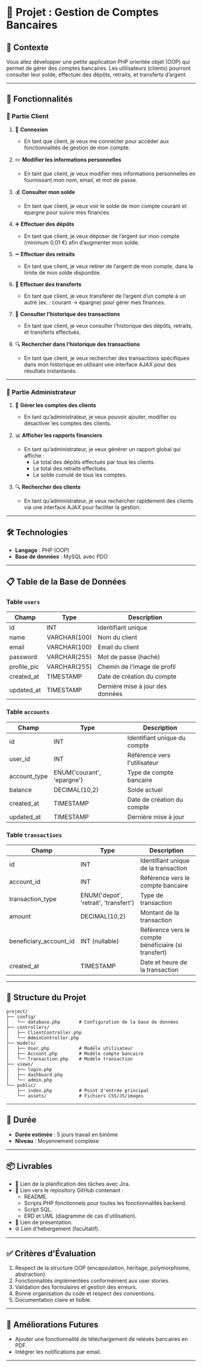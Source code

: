 # 📘 Projet : Gestion de Comptes Bancaires

## 📝 Contexte
Vous allez développer une petite application PHP orientée objet (OOP) qui permet de gérer des comptes bancaires. Les utilisateurs (clients) pourront consulter leur solde, effectuer des dépôts, retraits, et transferts d’argent.

---

## 🚀 Fonctionnalités

### 👤 Partie Client

1. 🔑 **Connexion**
   - En tant que client, je veux me connecter pour accéder aux fonctionnalités de gestion de mon compte.

2. ✏️ **Modifier les informations personnelles**
   - En tant que client, je veux modifier mes informations personnelles en fournissant mon nom, email, et mot de passe.

3. 💰 **Consulter mon solde**
   - En tant que client, je veux voir le solde de mon compte courant et épargne pour suivre mes finances.

4. ➕ **Effectuer des dépôts**
   - En tant que client, je veux déposer de l’argent sur mon compte (minimum 0,01 €) afin d’augmenter mon solde.

5. ➖ **Effectuer des retraits**
   - En tant que client, je veux retirer de l’argent de mon compte, dans la limite de mon solde disponible.

6. 🔄 **Effectuer des transferts**
   - En tant que client, je veux transférer de l’argent d’un compte à un autre (ex. : courant → épargne) pour gérer mes finances.

7. 📜 **Consulter l’historique des transactions**
   - En tant que client, je veux consulter l’historique des dépôts, retraits, et transferts effectués.

8. 🔍 **Rechercher dans l’historique des transactions**
   - En tant que client, je veux rechercher des transactions spécifiques dans mon historique en utilisant une interface AJAX pour des résultats instantanés.

---

### 🏦 Partie Administrateur

1. 👥 **Gérer les comptes des clients**
   - En tant qu’administrateur, je veux pouvoir ajouter, modifier ou désactiver les comptes des clients.

2. 📊 **Afficher les rapports financiers**
   - En tant qu’administrateur, je veux générer un rapport global qui affiche :
     - Le total des dépôts effectués par tous les clients.
     - Le total des retraits effectués.
     - Le solde cumulé de tous les comptes.

3. 🔍 **Rechercher des clients**
   - En tant qu’administrateur, je veux rechercher rapidement des clients via une interface AJAX pour faciliter la gestion.

---

## 🛠️ Technologies
- **Langage** : PHP (OOP)
- **Base de données** : MySQL avec PDO

---

## 📋 Table de la Base de Données

### Table `users`
| Champ        | Type         | Description                        |
|--------------|--------------|------------------------------------|
| id           | INT          | Identifiant unique                |
| name         | VARCHAR(100) | Nom du client                     |
| email        | VARCHAR(100) | Email du client                   |
| password     | VARCHAR(255) | Mot de passe (haché)              |
| profile_pic  | VARCHAR(255) | Chemin de l'image de profil       |
| created_at   | TIMESTAMP    | Date de création du compte        |
| updated_at   | TIMESTAMP    | Dernière mise à jour des données  |

### Table `accounts`
| Champ         | Type         | Description                            |
|---------------|--------------|----------------------------------------|
| id            | INT          | Identifiant unique du compte          |
| user_id       | INT          | Référence vers l'utilisateur          |
| account_type  | ENUM('courant', 'epargne') | Type de compte bancaire       |
| balance       | DECIMAL(10,2)| Solde actuel                          |
| created_at    | TIMESTAMP    | Date de création du compte            |
| updated_at    | TIMESTAMP    | Dernière mise à jour                  |

### Table `transactions`
| Champ          | Type         | Description                            |
|----------------|--------------|----------------------------------------|
| id             | INT          | Identifiant unique de la transaction  |
| account_id     | INT          | Référence vers le compte bancaire     |
| transaction_type | ENUM('depot', 'retrait', 'transfert') | Type de transaction |
| amount         | DECIMAL(10,2)| Montant de la transaction             |
| beneficiary_account_id | INT (nullable) | Référence vers le compte bénéficiaire (si transfert) |
| created_at     | TIMESTAMP    | Date et heure de la transaction       |

---


## 📂 Structure du Projet
```
project/
├── config/
│   └── database.php       # Configuration de la base de données
├── controllers/
│   ├── ClientController.php
│   └── AdminController.php
├── models/
│   ├── User.php           # Modèle utilisateur
│   ├── Account.php        # Modèle compte bancaire
│   └── Transaction.php    # Modèle transaction
├── views/
│   ├── login.php
│   ├── dashboard.php
│   └── admin.php
└── public/
    ├── index.php          # Point d'entrée principal
    └── assets/            # Fichiers CSS/JS/images
```

---

## 📅 Durée 
- **Durée estimée** : 5 jours travail en binôme
- **Niveau** : Moyennement complexe

---

## 📦 Livrables
- 📌 Lien de la planification des tâches avec Jira.
- 📂 Lien vers le repository GitHub contenant :
  - README.
  - Scripts PHP fonctionnels pour toutes les fonctionnalités backend.
  - Script SQL.
  - ERD et UML (diagramme de cas d'utilisation).
- 🎥 Lien de présentation.
- 🌐 Lien d'hébergement (facultatif).
  
---

## ✅ Critères d'Évaluation
1. Respect de la structure OOP (encapsulation, héritage, polymorphisme, abstraction).
2. Fonctionnalités implémentées conformément aux user stories.
3. Validation des formulaires et gestion des erreurs.
4. Bonne organisation du code et respect des conventions.
5. Documentation claire et lisible.

---

## 📌 Améliorations Futures
- Ajouter une fonctionnalité de téléchargement de relevés bancaires en PDF.
- Intégrer les notifications par email.

---


